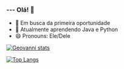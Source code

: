 ### --- Olá! 👋

- 💾 Em busca da primeira oportunidade
- 🌱 Atualmente aprendendo Java e Python
- 😄 Pronouns: Ele/Dele

[![Geovanni stats](https://github-readme-stats.vercel.app/api?username=CoelhoGio&theme=aura_dark)](https://github.com/anuraghazra/github-readme-stats) 

[![Top Langs](https://github-readme-stats.vercel.app/api/top-langs/?username=CoelhoGio&layout=compact&theme=aura_dark)](https://github.com/anuraghazra/github-readme-stats)


